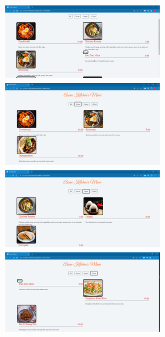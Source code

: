 ![all](images\all.png)


![korea](images\korea.png)


![japan](images\japan.png)

![chine](images\china.png)